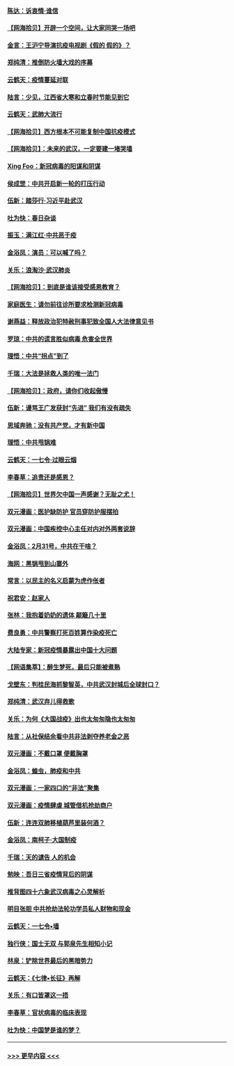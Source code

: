 #### [陈达：诉衷情·谁信](../pages/nsc993/n11942899.md?t=03161002) 
#### [【网海拾贝】开辟一个空间，让大家同哭一场吧](../pages/nsc993/n11942165.md?t=03161002) 
#### [金言：王沪宁导演抗疫电视剧《假的 假的》？](../pages/nsc993/n11941510.md?t=03161002) 
#### [郑纯清：推倒防火墙大戏的序幕](../pages/nsc993/n11940838.md?t=03161002) 
#### [云鹤天：疫情蔓延对联](../pages/nsc993/n11940579.md?t=03161002) 
#### [陆言：少见，江西省大寒和立春时节能见到它](../pages/nsc993/n11939983.md?t=03161002) 
#### [云鹤天：武肺大流行](../pages/nsc993/n11939902.md?t=03161002) 
#### [【网海拾贝】西方根本不可能复制中国抗疫模式](../pages/nsc993/n11939725.md?t=03161002) 
#### [【网海拾贝】：未来的武汉，一定要建一堵哭墙](../pages/nsc993/n11938684.md?t=03161002) 
#### [Xing Foo：新冠病毒的阳谋和阴谋](../pages/nsc993/n11936086.md?t=03161002) 
#### [侯成罡：中共开启新一轮的打压行动](../pages/nsc993/n11935730.md?t=03161002) 
#### [伍新：踏莎行‧习近平赴武汉](../pages/nsc993/n11935157.md?t=03161002) 
#### [吐为快：春日杂谈](../pages/nsc993/n11934776.md?t=03161002) 
#### [振玉：满江红‧中共恶于疫](../pages/nsc993/n11934647.md?t=03161002) 
#### [金浴凤：演员：可以喊了吗？](../pages/nsc993/n11934602.md?t=03161002) 
#### [关乐：浪淘沙·武汉肺炎](../pages/nsc993/n11931792.md?t=03161002) 
#### [【网海拾贝】：到底是谁该接受感恩教育？](../pages/nsc993/n11931552.md?t=03161002) 
#### [家庭医生：请勿前往诊所要求检测新冠病毒](../pages/nsc993/n11929190.md?t=03161002) 
#### [谢燕益：释放政治犯特赦刑事犯致全国人大法律意见书](../pages/nsc993/n11928978.md?t=03161002) 
#### [罗琼：中共的谎言胜似病毒 危害全世界](../pages/nsc993/n11922636.md?t=03161002) 
#### [理悟：中共“拐点”到了](../pages/nsc993/n11928496.md?t=03161002) 
#### [千瑞：大法是拯救人类的唯一法门](../pages/nsc993/n11927637.md?t=03161002) 
#### [【网海拾贝】：政府，请你们收起傲慢](../pages/nsc993/n11926932.md?t=03161002) 
#### [伍新：谩骂王广发获封“先进” 我们有没有疏失](../pages/nsc993/n11926101.md?t=03161002) 
#### [思域奔驰：没有共产党，才有新中国](../pages/nsc993/n11926058.md?t=03161002) 
#### [理悟：中共甩锅难](../pages/nsc993/n11925355.md?t=03161002) 
#### [云鹤天：一七令·过眼云烟](../pages/nsc993/n11925284.md?t=03161002) 
#### [李春草：追责还是感恩？](../pages/nsc993/n11925274.md?t=03161002) 
#### [【网海拾贝】世界欠中国一声感谢？无耻之尤！](../pages/nsc993/n11925239.md?t=03161002) 
#### [双元漫画：医护缺防护 官员穿防护服摆拍](../pages/nsc993/n11923899.md?t=03161002) 
#### [双元漫画：中国疾控中心主任对内对外两套说辞](../pages/nsc993/n11921994.md?t=03161002) 
#### [金浴凤：2月31号，中共在干啥？](../pages/nsc993/n11922706.md?t=03161002) 
#### [海网：黑锅甩到山寨外](../pages/nsc993/n11922688.md?t=03161002) 
#### [常言：以民主的名义启蒙为虎作伥者](../pages/nsc993/n11922217.md?t=03161002) 
#### [祝君安：赵家人](../pages/nsc993/n11922209.md?t=03161002) 
#### [张林：我抱着奶奶的遗体 颠簸几十里](../pages/nsc993/n11920945.md?t=03161002) 
#### [费良勇：中共警察打死百姓算作染疫死亡](../pages/nsc993/n11919264.md?t=03161002) 
#### [大陆专家：新冠疫情暴露出中国十大问题](../pages/nsc993/n11919187.md?t=03161002) 
#### [【网语集萃】：醉生梦死，最后只能被煮熟](../pages/nsc993/n11918994.md?t=03161002) 
#### [戈壁东：判桂民海抓黎智英，中共武汉封城后全球封口？](../pages/nsc993/n11917982.md?t=03161002) 
#### [郑纯清：武汉弃儿得救歌](../pages/nsc993/n11917881.md?t=03161002) 
#### [关乐：为何《大国战疫》出也太匆匆隐也太匆匆](../pages/nsc993/n11917792.md?t=03161002) 
#### [陆言：从社保结余看中共非法剥夺养老金之恶](../pages/nsc993/n11917084.md?t=03161002) 
#### [双元漫画：不戴口罩 便戴胸罩](../pages/nsc993/n11916447.md?t=03161002) 
#### [金浴凤：蝗虫，肺疫和中共](../pages/nsc993/n11916904.md?t=03161002) 
#### [双元漫画：一家四口的“非法”聚集](../pages/nsc993/n11916378.md?t=03161002) 
#### [双元漫画：疫情肆虐 城管借机抢劫商户](../pages/nsc993/n11916310.md?t=03161002) 
#### [伍新：连连双肺移植葫芦里装何酒？](../pages/nsc993/n11913667.md?t=03161002) 
#### [金浴凤：南柯子·大国制疫](../pages/nsc993/n11913657.md?t=03161002) 
#### [千瑞：天的谴告  人的机会](../pages/nsc993/n11913309.md?t=03161002) 
#### [勉映：吾日三省疫情背后的阴谋](../pages/nsc993/n11913079.md?t=03161002) 
#### [推背图四十六象武汉病毒之心灵解析](../pages/nsc993/n11911761.md?t=03161002) 
#### [明目张胆 中共抢劫法轮功学员私人财物和现金](../pages/nsc993/n11910262.md?t=03161002) 
#### [云鹤天：一七令▪墙](../pages/nsc993/n11910627.md?t=03161002) 
#### [独行侠：国士无双 与郭泉先生相知小记](../pages/nsc993/n11910613.md?t=03161002) 
#### [林泉：铲除世界最后的黑暗势力](../pages/nsc993/n11909320.md?t=03161002) 
#### [云鹤天：《七律▪长征》再解](../pages/nsc993/n11909327.md?t=03161002) 
#### [关乐：有口皆罩这一捂](../pages/nsc993/n11908393.md?t=03161002) 
#### [李春草：官状病毒的临床表现](../pages/nsc993/n11908339.md?t=03161002) 
#### [吐为快：中国梦是谁的梦？](../pages/nsc993/n11906564.md?t=03161002) 

----
#### [ >>> 更早内容 <<< ](../indexes/nsc993-earlier.md)
